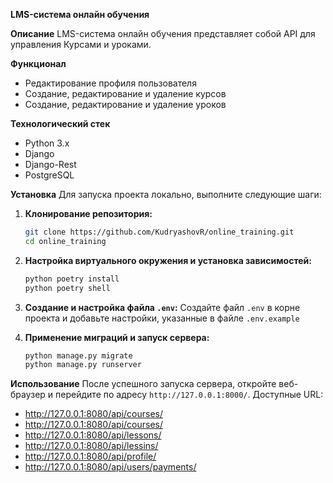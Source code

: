 **LMS-система онлайн обучения**

**Описание**
LMS-система онлайн обучения представляет собой API для управления Курсами и уроками.

**Функционал**
- Редактирование профиля пользователя
- Создание, редактирование и удаление курсов
- Создание, редактирование и удаление уроков

**Технологический стек**
- Python 3.x
- Django
- Django-Rest
- PostgreSQL

**Установка**
Для запуска проекта локально, выполните следующие шаги:

1. **Клонирование репозитория:**
    ```bash
    git clone https://github.com/KudryashovR/online_training.git
    cd online_training
    ```

2. **Настройка виртуального окружения и установка зависимостей:**
    ```bash
    python poetry install
    python poetry shell
    ```

3. **Создание и настройка файла `.env`:**
    Создайте файл `.env` в корне проекта и добавьте настройки, указанные в файле `.env.example`

4. **Применение миграций и запуск сервера:**
    ```bash
    python manage.py migrate
    python manage.py runserver
    ```

**Использование**
После успешного запуска сервера, откройте веб-браузер и перейдите по адресу `http://127.0.0.1:8000/`.
Доступные URL:
- http://127.0.0.1:8080/api/courses/
- http://127.0.0.1:8080/api/courses/<id>
- http://127.0.0.1:8080/api/lessons/
- http://127.0.0.1:8080/api/lessins/<id>
- http://127.0.0.1:8080/api/profile/
- http://127.0.0.1:8080/api/users/payments/
